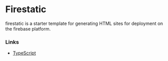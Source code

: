 # Firestatic
firestatic is a starter template for generating HTML sites
for deployment on the firebase platform.


### Links
* [TypeScript](https://www.typescriptlang.org/)
